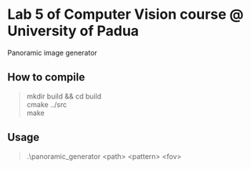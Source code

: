 # Lab 5 of Computer Vision course @ University of Padua
Panoramic image generator
## How to compile
>mkdir build && cd build  
>cmake ../src  
>make 

## Usage
>.\\panoramic_generator \<path\> \<pattern\> \<fov\>
